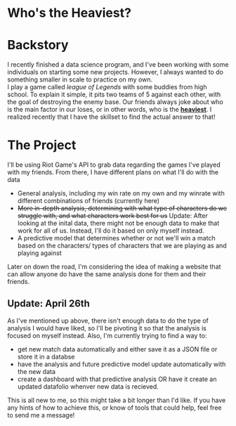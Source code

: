 # Who's the Heaviest?

# Backstory
I recently finished a data science program, and I've been working with some individuals on starting some new projects. However, I always wanted to do something smaller in scale to practice on my own.<br>I play a game called *league of Legends* with some buddies from high school. To explain it simple, it pits two teams of 5 against each other, with the goal of destroying the enemy base. Our friends always joke about who is the main factor in our loses, or in other words, who is the <ins>**heaviest**</ins>. I realized recently that I have the skillset to find the actual answer to that!

# The Project
I'll be using Riot Game's API to grab data regarding the games I've played with my friends. From there, I have different  plans on what I'll do with the data
- General analysis, including my win rate on my own and my winrate with different combinations of friends (currently here)
- ~~More in-depth analysis, determining with what type of characters do we struggle with, and what characters work best for us~~ Update: After looking at the inital data, there might not be enough data to make that work for all of us. Instead, I'll do it based on only myself instead.
- A predictive model that determines whether or not we'll win a match based on the characters/ types of characters that we are playing as and playing against

Later on down the road, I'm considering  the idea of making a website that can allow anyone do have the same analysis done for them and their friends.

## Update: April 26th
As I've mentioned up above, there isn't enough data to do the type of analysis I would have liked, so I'll be pivoting it so that the analysis is focused on myself instead.
Also, I'm currently trying to find a way to:
- get new match data automatically and either save it as a JSON file or store it in a databse
- have the analysis and future predictive model update automatically with the new data
- create a dashboard with that predictive analysis OR have it create an updated datafolio whenver new data is recieved.

This is all new to me, so this might take a bit longer than I'd like. If you have any hints of how to achieve this, or know of tools that could help, feel free to send me a message!
